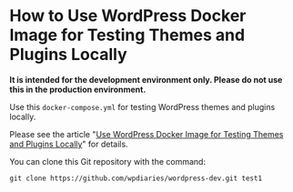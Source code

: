 How to Use WordPress Docker Image for Testing Themes and Plugins Locally
===================================================================

**It is intended for the development environment only. Please do not use this in the production environment.**

Use this `docker-compose.yml` for testing WordPress themes and plugins locally. 

Please see the article "[Use WordPress Docker Image for Testing Themes and Plugins Locally](https://www.wpdiaries.com/wordpress-docker/)" for details.

You can clone this Git repository with the command:

```
git clone https://github.com/wpdiaries/wordpress-dev.git test1
```
